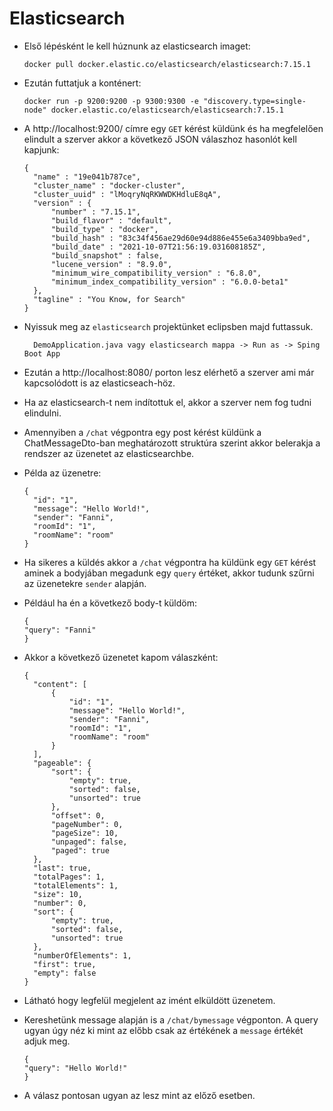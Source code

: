 # Elasticsearch

* Első lépésként le kell húznunk az elasticsearch imaget:

      docker pull docker.elastic.co/elasticsearch/elasticsearch:7.15.1

* Ezután futtatjuk a konténert:

      docker run -p 9200:9200 -p 9300:9300 -e "discovery.type=single-node" docker.elastic.co/elasticsearch/elasticsearch:7.15.1

* A http://localhost:9200/ címre egy `GET` kérést küldünk és ha megfelelően elindult a szerver akkor a következő JSON válaszhoz hasonlót kell kapjunk:

      {
        "name" : "19e041b787ce",
        "cluster_name" : "docker-cluster",
        "cluster_uuid" : "lMoqryNqRKWWDKHdluE8qA",
        "version" : {
            "number" : "7.15.1",
            "build_flavor" : "default",
            "build_type" : "docker",
            "build_hash" : "83c34f456ae29d60e94d886e455e6a3409bba9ed",
            "build_date" : "2021-10-07T21:56:19.031608185Z",
            "build_snapshot" : false,
            "lucene_version" : "8.9.0",
            "minimum_wire_compatibility_version" : "6.8.0",
            "minimum_index_compatibility_version" : "6.0.0-beta1"
        },
        "tagline" : "You Know, for Search"
      }
    
* Nyissuk meg az `elasticsearch` projektünket eclipsben majd futtassuk.

        DemoApplication.java vagy elasticsearch mappa -> Run as -> Sping Boot App
        
* Ezután a http://localhost:8080/ porton lesz elérhető a szerver ami már kapcsolódott is az elasticseach-höz. 
* Ha az elasticsearch-t nem indítottuk el, akkor a szerver nem fog tudni elindulni.
* Amennyiben a `/chat` végpontra egy post kérést küldünk a ChatMessageDto-ban meghatározott struktúra szerint akkor belerakja a rendszer az üzenetet az elasticsearchbe.
* Példa az üzenetre: 

      {
        "id": "1",
        "message": "Hello World!",
        "sender": "Fanni",
        "roomId": "1",
        "roomName": "room"
      }
      
* Ha sikeres a küldés akkor a `/chat` végpontra ha küldünk egy `GET` kérést aminek a bodyjában megadunk egy `query` értéket, akkor tudunk szűrni az üzenetekre `sender` alapján.
* Például ha én a következő body-t küldöm:

      {
      "query": "Fanni"
      } 
      
* Akkor a következő üzenetet kapom válaszként: 

      {
        "content": [
            {
                "id": "1",
                "message": "Hello World!",
                "sender": "Fanni",
                "roomId": "1",
                "roomName": "room"
            }
        ],
        "pageable": {
            "sort": {
                "empty": true,
                "sorted": false,
                "unsorted": true
            },
            "offset": 0,
            "pageNumber": 0,
            "pageSize": 10,
            "unpaged": false,
            "paged": true
        },
        "last": true,
        "totalPages": 1,
        "totalElements": 1,
        "size": 10,
        "number": 0,
        "sort": {
            "empty": true,
            "sorted": false,
            "unsorted": true
        },
        "numberOfElements": 1,
        "first": true,
        "empty": false
      }
      
* Látható hogy legfelül megjelent az imént elküldött üzenetem. 
* Kereshetünk message alapján is a `/chat/bymessage` végponton. A query ugyan úgy néz ki mint az előbb csak az értékének a `message` értékét adjuk meg. 

      {
      "query": "Hello World!"
      } 

* A válasz pontosan ugyan az lesz mint az előző esetben. 